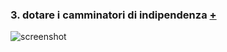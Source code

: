 ### 3. dotare i camminatori di indipendenza [+](https://editor.p5js.org/eleonoradfr/full/-8x6rYm2R)  
![screenshot](https://github.com/eleonoradfr/archive/blob/master/eleonoradfr/Esercitazioni_p5/3_camminatori_indipendenti/versione_1/camminatori_indipendenti.png)
